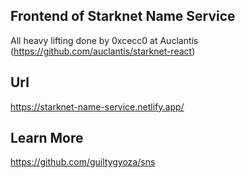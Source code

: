 ## Frontend of Starknet Name Service
All heavy lifting done by 0xcecc0 at Auclantis (https://github.com/auclantis/starknet-react)

## Url
https://starknet-name-service.netlify.app/

## Learn More
https://github.com/guiltygyoza/sns
